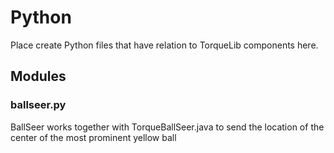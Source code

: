 # Python
Place create Python files that have relation to TorqueLib components here.

## Modules
### ballseer.py
BallSeer works together with TorqueBallSeer.java to send the location of the center of the most prominent yellow ball 
